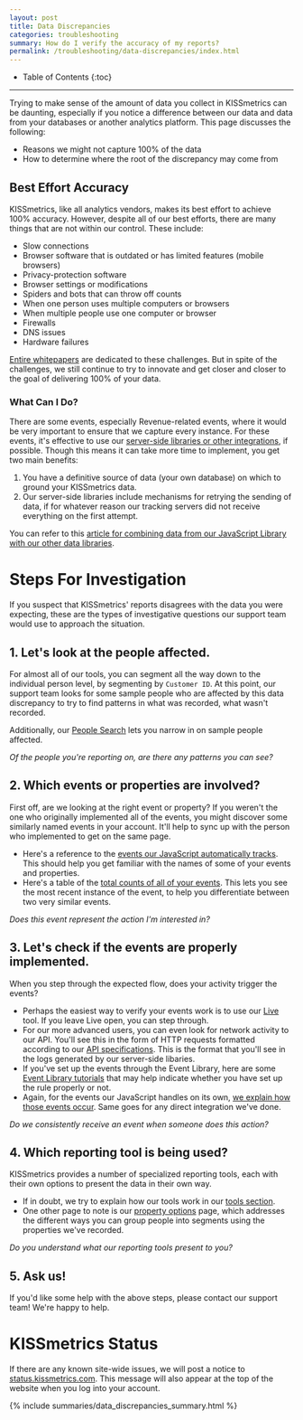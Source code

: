 ```yaml
---
layout: post
title: Data Discrepancies
categories: troubleshooting
summary: How do I verify the accuracy of my reports?
permalink: /troubleshooting/data-discrepancies/index.html
---
```

* Table of Contents
{:toc}
* * *

Trying to make sense of the amount of data you collect in KISSmetrics can be daunting, especially if you notice a difference between our data and data from your databases or another analytics platform. This page discusses the following:

* Reasons we might not capture 100% of the data
* How to determine where the root of the discrepancy may come from


## Best Effort Accuracy

KISSmetrics, like all analytics vendors, makes its best effort to achieve 100% accuracy. However, despite all of our best efforts, there are many things that are not within our control. These include:

* Slow connections
* Browser software that is outdated or has limited features (mobile browsers)
* Privacy-protection software
* Browser settings or modifications
* Spiders and bots that can throw off counts
* When one person uses multiple computers or browsers
* When multiple people use one computer or browser
* Firewalls
* DNS issues
* Hardware failures

[Entire whitepapers][whitepapers] are dedicated to these challenges. But in spite of the challenges, we still continue to try to innovate and get closer and closer to the goal of delivering 100% of your data.


### What Can I Do?

There are some events, especially Revenue-related events, where it would be very important to ensure that we capture every instance. For these events, it's effective to use our [server-side libraries or other integrations][ways], if possible. Though this means it can take more time to implement, you get two main benefits:

1. You have a definitive source of data (your own database) on which to ground your KISSmetrics data.
2. Our server-side libraries include mechanisms for retrying the sending of data, if for whatever reason our tracking servers did not receive everything on the first attempt.

You can refer to this [article for combining data from our JavaScript Library with our other data libraries][jsid].


# Steps For Investigation

If you suspect that KISSmetrics' reports disagrees with the data you were expecting, these are the types of investigative questions our support team would use to approach the situation.

## 1. Let's look at the people affected.

For almost all of our tools, you can segment all the way down to the individual person level, by segmenting by `Customer ID`. At this point, our support team looks for some sample people who are affected by this data discrepancy to try to find patterns in what was recorded, what wasn't recorded.

Additionally, our [People Search][people] lets you narrow in on sample people affected.

*Of the people you're reporting on, are there any patterns you can see?*

## 2. Which events or properties are involved?

First off, are we looking at the right event or property? If you weren't the one who originally implemented all of the events, you might discover some similarly named events in your account. It'll help to sync up with the person who implemented to get on the same page.

* Here's a reference to the [events our JavaScript automatically tracks][auto-track]. This should help you get familiar with the names of some of your events and properties.
* Here's a table of the [total counts of all of your events][event-count]. This lets you see the most recent instance of the event, to help you differentiate between two very similar events.

*Does this event represent the action I'm interested in?*


## 3. Let's check if the events are properly implemented.

When you step through the expected flow, does your activity trigger the events?

* Perhaps the easiest way to verify your events work is to use our [Live][live] tool. If you leave Live open, you can step through.
* For our more advanced users, you can even look for network activity to our API. You'll see this in the form of HTTP requests formatted according to our [API specifications][specs]. This is the format that you'll see in the logs generated by our server-side libaries.
* If you've set up the events through the Event Library, here are some  [Event Library tutorials][event-lib-tutorial] that may help indicate whether you have set up the rule properly or not.
* Again, for the events our JavaScript handles on its own, [we explain how those events occur][auto-track]. Same goes for any direct integration we've done.

*Do we consistently receive an event when someone does this action?*

## 4. Which reporting tool is being used?

KISSmetrics provides a number of specialized reporting tools, each with their own options to present the data in their own way.

* If in doubt, we try to explain how our tools work in our [tools section][tools].
* One other page to note is our [property options][ap] page, which addresses the different ways you can group people into segments using the properties we've recorded.

*Do you understand what our reporting tools present to you?*

## 5. Ask us!

If you'd like some help with the above steps, please contact our support team! We're happy to help.


# KISSmetrics Status

If there are any known site-wide issues, we will post a notice to [status.kissmetrics.com][status]. This message will also appear at the top of the website when you log into your account.

{% include summaries/data_discrepancies_summary.html %}

[status]: http://status.kissmetrics.com
[event-count]: https://app.kissmetrics.com/product.event_prop_breakdown
[whitepapers]: http://www.advanced-web-metrics.com/docs/accuracy-whitepaper.pdf

[jsid]: /apis/javascript/javascript-identities

[ways]: /getting-started/ways-to-send-us-data
[auto-track]: /apis/javascript#events-automatically-tracked
[people]: /tools/people-search

[specs]: /apis/specifications
[event-lib-tutorial]: /tutorial/event-library-tutorial
[live]: /tools/live

[tools]: /tools
[ap]: /advanced/advanced-properties
